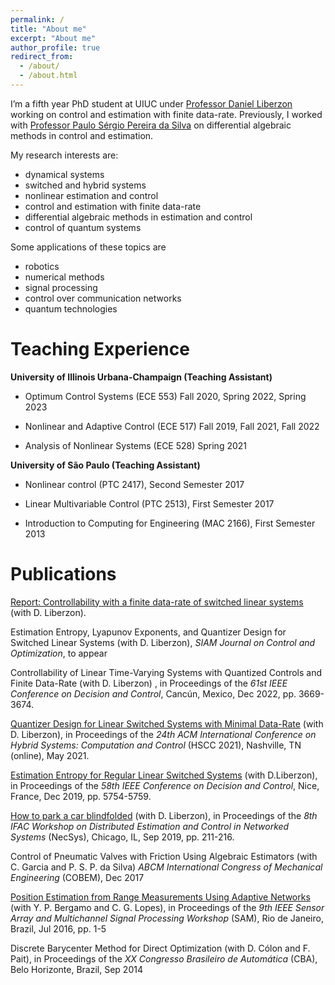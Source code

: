 ```yaml
---
permalink: /
title: "About me"
excerpt: "About me"
author_profile: true
redirect_from: 
  - /about/
  - /about.html
---
```


I’m a fifth year PhD student at UIUC under <a href="http://liberzon.csl.illinois.edu/">Professor Daniel Liberzon</a>  working on control and estimation with finite data-rate. Previously, I worked with <a href="https://scholar.google.fr/citations?user=bHfxlykAAAAJ&hl=en">Professor Paulo Sérgio Pereira da Silva</a> on differential algebraic methods in control and estimation.

My research interests are:
 - dynamical systems
 - switched and hybrid systems
 - nonlinear estimation and control
 - control and estimation with finite data-rate
 - differential algebraic methods in estimation and control
 - control of quantum systems

Some applications of these topics are
 - robotics
 - numerical methods
 - signal processing
 - control over communication networks
 - quantum technologies
 

# Teaching Experience

**University of Illinois Urbana-Champaign (Teaching Assistant)**

- Optimum Control Systems (ECE 553)    Fall 2020, Spring 2022, Spring 2023

- Nonlinear and Adaptive Control (ECE 517) Fall 2019, Fall 2021, Fall 2022
      
- Analysis of Nonlinear Systems (ECE 528) Spring 2021

**University of São Paulo (Teaching Assistant)**

- Nonlinear control (PTC 2417), Second Semester 2017 

- Linear Multivariable Control (PTC 2513), First Semester 2017

- Introduction to Computing for Engineering (MAC 2166), First Semester 2013



# Publications 

[Report: Controllability with a finite data-rate of switched linear systems](./_publications/CDC2023Report.pdf) (with D. Liberzon).

Estimation Entropy, Lyapunov Exponents, and Quantizer Design for Switched Linear Systems (with D. Liberzon), *SIAM Journal on Control and Optimization*, to appear   


Controllability of Linear Time-Varying Systems with Quantized Controls and Finite Data-Rate (with D. Liberzon) , in Proceedings of the *61st IEEE Conference on Decision and Control*, Cancún, Mexico, Dec 2022, pp. 3669-3674.
    
<a href ="https://dl.acm.org/doi/10.1145/3447928.3456645">Quantizer Design for Linear Switched Systems with Minimal Data-Rate</a> (with D. Liberzon), in Proceedings of the *24th ACM International Conference on Hybrid Systems: Computation and Control* (HSCC 2021), Nashville, TN (online), May 2021.

        
<a href="https://ieeexplore.ieee.org/document/9030155">Estimation Entropy for Regular Linear Switched Systems</a> (with D.Liberzon), in Proceedings of the *58th IEEE Conference on Decision and Control*, Nice, France, Dec 2019, pp. 5754-5759.
        
<a href ="https://www.sciencedirect.com/science/article/pii/S2405896319320117">How to park a car blindfolded</a> (with D. Liberzon), in Proceedings of the *8th IFAC Workshop on Distributed Estimation and Control in Networked Systems* (NecSys), Chicago, IL, Sep 2019, pp. 211-216.

Control of Pneumatic Valves with Friction Using Algebraic Estimators (with C. Garcia and P. S. P. da Silva) *ABCM International Congress of Mechanical Engineering* (COBEM), Dec 2017

<a href ="https://ieeexplore.ieee.org/document/7569739">Position Estimation from Range Measurements Using Adaptive Networks</a> (with Y. P. Bergamo and C. G. Lopes), in Proceedings of the *9th IEEE Sensor Array and Multichannel Signal Processing Workshop* (SAM), Rio de Janeiro, Brazil, Jul 2016, pp. 1-5


Discrete Barycenter Method for Direct Optimization (with D. Cólon and F. Pait), in Proceedings of the *XX Congresso Brasileiro de Automática* (CBA), Belo Horizonte, Brazil, Sep 2014
        
